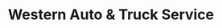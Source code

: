 ---
title: "Western Auto & Truck Service"
url: /erie/western-auto-und-truck-service/
shop: Autowerkstatt
---